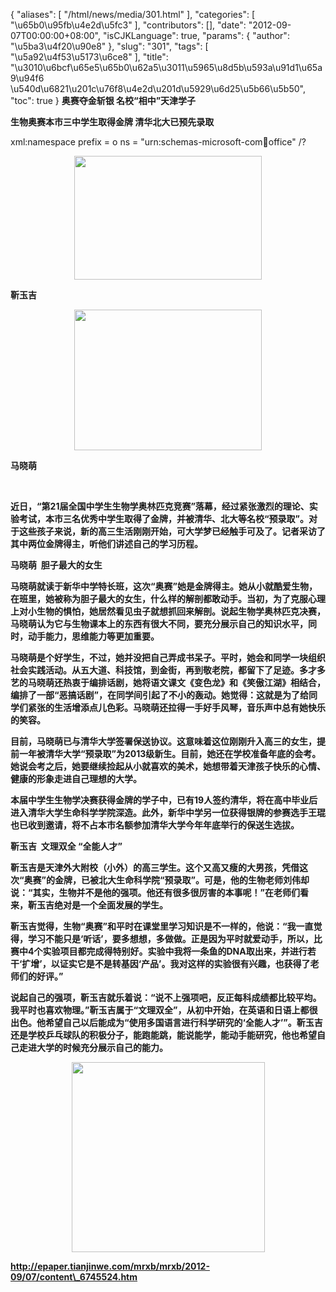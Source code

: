 {
    "aliases": [
        "/html/news/media/301.html"
    ],
    "categories": [
        "\u65b0\u95fb\u4e2d\u5fc3"
    ],
    "contributors": [],
    "date": "2012-09-07T00:00:00+08:00",
    "isCJKLanguage": true,
    "params": {
        "author": "\u5ba3\u4f20\u90e8"
    },
    "slug": "301",
    "tags": [
        "\u5a92\u4f53\u5173\u6ce8"
    ],
    "title": "\u3010\u6bcf\u65e5\u65b0\u62a5\u3011\u5965\u8d5b\u593a\u91d1\u65a9\u94f6 \u540d\u6821\u201c\u76f8\u4e2d\u201d\u5929\u6d25\u5b66\u5b50",
    "toc": true
}
**奥赛夺金斩银 名校“相中”天津学子**

**生物奥赛本市三中学生取得金牌 清华北大已预先录取**

xml:namespace prefix = o ns = "urn:schemas-microsoft-com:office:office" /?

**<img
    src="https://cdn.tfls.online/mirror/full/04061f7e82e9c708548b2855fb3e66a2baba952f.jpg"
    style="display:block;margin-left:auto;margin-right:auto;"
    decoding="async"
    fetchpriority="auto"
    loading="lazy"
    height="198"
    width="300"
/>**

**靳玉吉**

**<img
    src="https://cdn.tfls.online/mirror/full/c1dddfa654490d4c316dcfff1d9f86df9b2c4ec7.jpg"
    style="display:block;margin-left:auto;margin-right:auto;"
    decoding="async"
    fetchpriority="auto"
    loading="lazy"
    height="225"
    width="300"
/>**

**马晓萌**

 

**近日，“第21届全国中学生生物学奥林匹克竞赛”落幕，经过紧张激烈的理论、实验考试，本市三名优秀中学生取得了金牌，并被清华、北大等名校“预录取”。对于这些孩子来说，新的高三生活刚刚开始，可大学梦已经触手可及了。记者采访了其中两位金牌得主，听他们讲述自己的学习历程。**

**马晓萌  胆子最大的女生**

**马晓萌就读于新华中学特长班，这次“奥赛”她是金牌得主。她从小就酷爱生物，在班里，她被称为胆子最大的女生，什么样的解剖都敢动手。当初，为了克服心理上对小生物的惧怕，她居然看见虫子就想抓回来解剖。说起生物学奥林匹克决赛，马晓萌认为它与生物课本上的东西有很大不同，要充分展示自己的知识水平，同时，动手能力，思维能力等更加重要。**

**马晓萌是个好学生，不过，她并没把自己弄成书呆子。平时，她会和同学一块组织社会实践活动。从五大道、科技馆，到金街，再到敬老院，都留下了足迹。多才多艺的马晓萌还热衷于编排话剧，她将语文课文《变色龙》和《笑傲江湖》相结合，编排了一部“恶搞话剧”，在同学间引起了不小的轰动。她觉得：这就是为了给同学们紧张的生活增添点儿色彩。马晓萌还拉得一手好手风琴，音乐声中总有她快乐的笑容。**

**目前，马晓萌已与清华大学签署保送协议。这意味着这位刚刚升入高三的女生，提前一年被清华大学“预录取”为2013级新生。目前，她还在学校准备年底的会考。她说会考之后，她要继续捡起从小就喜欢的美术，她想带着天津孩子快乐的心情、健康的形象走进自己理想的大学。**

**本届中学生生物学决赛获得金牌的学子中，已有19人签约清华，将在高中毕业后进入清华大学生命科学学院深造。此外，新华中学另一位获得银牌的参赛选手王琨也已收到邀请，将不占本市名额参加清华大学今年年底举行的保送生选拔。**

**靳玉吉  文理双全 “全能人才”**

**靳玉吉是天津外大附校（小外）的高三学生。这个又高又瘦的大男孩，凭借这次“奥赛”的金牌，已被北大生命科学院“预录取”。可是，他的生物老师刘伟却说：“其实，生物并不是他的强项。他还有很多很厉害的本事呢！”在老师们看来，靳玉吉绝对是一个全面发展的学生。**

**靳玉吉觉得，生物“奥赛”和平时在课堂里学习知识是不一样的，他说：“我一直觉得，学习不能只是‘听话’，要多想想，多做做。正是因为平时就爱动手，所以，比赛中4个实验项目都完成得特别好。实验中我将一条鱼的DNA取出来，并进行若干‘扩增’，以证实它是不是转基因‘产品’。我对这样的实验很有兴趣，也获得了老师们的好评。”**

**说起自己的强项，靳玉吉就乐着说：“说不上强项吧，反正每科成绩都比较平均。我平时也喜欢物理。”靳玉吉属于“文理双全”，从初中开始，在英语和日语上都很出色。他希望自己以后能成为“使用多国语言进行科学研究的‘全能人才’”。靳玉吉还是学校乒乓球队的积极分子，能跑能跳，能说能学，能动手能研究，他也希望自己走进大学的时候充分展示自己的能力。**

**<img
    src="https://cdn.tfls.online/mirror/full/c4f0622885db6c308591568216972084b21fe131.jpg"
    style="display:block;margin-left:auto;margin-right:auto;"
    decoding="async"
    fetchpriority="auto"
    loading="lazy"
    height="304"
    width="309"
/>**

**http://epaper.tianjinwe.com/mrxb/mrxb/2012-09/07/content\_6745524.htm**

